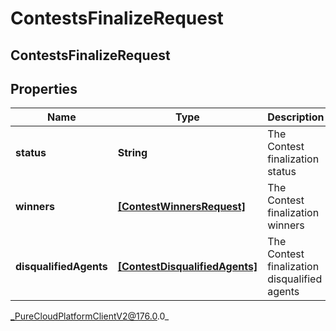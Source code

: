 # ContestsFinalizeRequest

## ContestsFinalizeRequest

## Properties

|Name | Type | Description | Notes|
|------------ | ------------- | ------------- | -------------|
| **status** | **String** | The Contest finalization status | |
| **winners** | [**[ContestWinnersRequest]**]([ContestWinnersRequest]) | The Contest finalization winners | [optional] |
| **disqualifiedAgents** | [**[ContestDisqualifiedAgents]**]([ContestDisqualifiedAgents]) | The Contest finalization disqualified agents | [optional] |



_PureCloudPlatformClientV2@176.0.0_
